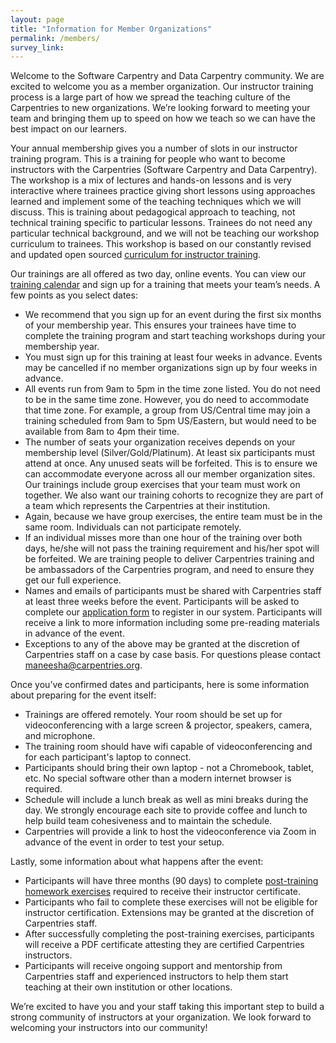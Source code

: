 ```yaml
---
layout: page
title: "Information for Member Organizations"
permalink: /members/
survey_link: 
---
```



Welcome to the Software Carpentry and Data Carpentry community.  We are excited to welcome you as a member organization. Our instructor training process is a large part of how we spread the teaching culture of the Carpentries to new organizations. We’re looking forward to meeting your team and bringing them up to speed on how we teach so we can have the best impact on our learners.

Your annual membership gives you a number of slots in our instructor training program.  This is a training for people who want to become instructors with the Carpentries (Software Carpentry and Data Carpentry). The workshop is a mix of lectures and hands-on lessons and is very interactive where trainees practice giving short lessons using approaches learned and implement some of the teaching techniques which we will discuss. This is training about pedagogical approach to teaching, not technical training specific to particular lessons. Trainees do not need any particular technical background, and we will not be teaching our workshop curriculum to trainees. This workshop is based on our constantly revised and updated open sourced [curriculum for instructor training](https://carpentries.github.io/instructor-training/). 

Our trainings are all offered as two day, online events.  You can view our [training calendar](
https://carpentries.github.io/instructor-training/training_calendar/) and sign up for a training that meets your team’s needs. A few points as you select dates:

* We recommend that you sign up for an event during the first six months of your membership year.  This ensures your trainees have time to complete the training program and start teaching workshops during your membership year.
* You must sign up for this training at  least four weeks in advance. Events may be cancelled if no member organizations sign up by four weeks in advance.
* All events run from 9am to 5pm in the time zone listed.  You do not need to be in the same time zone.  However, you do need to accommodate that time zone.  For example, a group from US/Central time may join a training scheduled from 9am to 5pm US/Eastern, but would need to be available from 8am to 4pm their time.
* The number of seats your organization receives depends on your membership level (Silver/Gold/Platinum).  At least six participants must attend at once.  Any unused seats will be forfeited. This is to ensure we can accommodate everyone across all our member organization sites. Our  trainings include group exercises that  your  team must work on together.  We also want our training cohorts to recognize they are part of a team which represents the Carpentries at their institution.
* Again, because we have group exercises, the entire team must be in the same room.  Individuals can not participate remotely.  
* If an individual misses more than one hour of the training over both days, he/she will not pass the training requirement and his/her spot will be forfeited.  We are training people to deliver Carpentries training and be ambassadors of the Carpentries program, and need to ensure they get our full experience.
* Names and emails of participants must be shared with Carpentries staff at least three weeks before the event.  Participants will be asked to complete our [application form](https://amy.software-carpentry.org/forms/request_training/) to register in our system. Participants will receive a link to more information including some pre-reading materials in advance of the event.  
* Exceptions to any of the above may be granted at the discretion of Carpentries staff on a case by case basis. For questions please contact maneesha@carpentries.org.


Once you’ve confirmed dates and participants, here is some information about preparing for the event itself:

* Trainings are offered remotely.  Your room should be set up for videoconferencing with a large screen & projector, speakers, camera, and microphone.
* The training room should have wifi capable of videoconferencing and for each participant's laptop to connect.
* Participants should bring their own laptop - not a Chromebook, tablet, etc.  No special software other than a modern internet browser is required.
* Schedule will include a lunch break as well as mini breaks during the day.  We strongly encourage each site to provide coffee and lunch to help build team cohesiveness and to maintain the schedule.
* Carpentries will provide a link to host the videoconference via Zoom in advance of the event in order to test your setup.


Lastly, some information about what happens after the event:

* Participants will have three months (90 days) to complete [post-training homework exercises](http://carpentries.github.io/instructor-training/checkout/) required to receive their instructor certificate.   
* Participants who fail to complete these exercises will not be eligible for instructor certification. Extensions may be granted at the discretion of Carpentries staff. 
* After successfully completing the post-training exercises, participants will receive a PDF certificate attesting they are certified Carpentries instructors.
* Participants will receive ongoing support and mentorship from Carpentries staff and experienced instructors to help them start teaching at their own institution or other locations.

We’re excited to have you and your staff taking this important step to build a strong community of instructors at your organization. We look forward to welcoming your instructors into our community!
